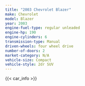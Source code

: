 ```yaml
---
title: "2003 Chevrolet Blazer"
make: Chevrolet
model: Blazer
year: 2003
engine-fuel-type: regular unleaded
engine-hp: 190
engine-cylinders: 6
transmission-type: Manual
driven-wheels: four wheel drive
number-of-doors: 2
market-category: N/A
vehicle-size: Compact
vehicle-style: 2dr SUV
---
```


{{< car_info >}}
